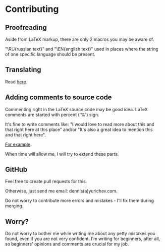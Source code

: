 ﻿Contributing
============

Proofreading
------------

Aside from LaTeX markup, there are only 2 macros you may be aware of.

"\RU{russian text}" and "\EN{english text}" used in places where the string of one specific language should be present.

Translating
-----------

Read [here](https://github.com/dennis714/RE-for-beginners/blob/master/Translation.md).

Adding comments to source code
------------------------------

Commenting right in the LaTeX source code may be good idea.
LaTeX comments are started with percent ('%') sign.

It's fine to write comments like:
"I would love to read more about this and that right here at this place" and/or
"It's also a great idea to mention this and that right here".

[For example](https://github.com/dennis714/RE-for-beginners/blob/b0fe5ef304fa3303c502c4f94ee147683a2ffb50/patterns/main.tex#L105).

When time will allow me, I will try to extend these parts.

GitHub
------
Feel free to create pull requests for this.

Otherwise, just send me email: dennis(a)yurichev.com.

Do not worry to contribute more errors and mistakes - I'll fix them during merging.

Worry?
------
Do not worry to bother me while writing me about any petty mistakes you found, even if you are not very confident.
I'm writing for beginners, after all, so beginners' opinions and comments are crucial for my job.
